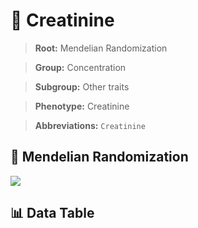 # 🧪 Creatinine

> **Root:** Mendelian Randomization

> **Group:** Concentration  

> **Subgroup:** Other traits

> **Phenotype:** Creatinine  

> **Abbreviations:** `Creatinine`

## 🧬 Mendelian Randomization  

<img src="/MR/Figures/Inverse/Creatinine.png"/>


## 📊 Data Table


<CsvTableMRI src="/public/MR/Data/Inverse/Creatinine.csv"/>
